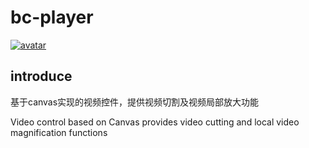 # bc-player

[![avatar](https://img.shields.io/badge/npm-v1.0.0--beta.1-blue)](https://github.com/royalscome/bc-player)<br/>

## introduce

<p>基于canvas实现的视频控件，提供视频切割及视频局部放大功能</p>
<p>Video control based on Canvas provides video cutting and local video magnification functions</p>
